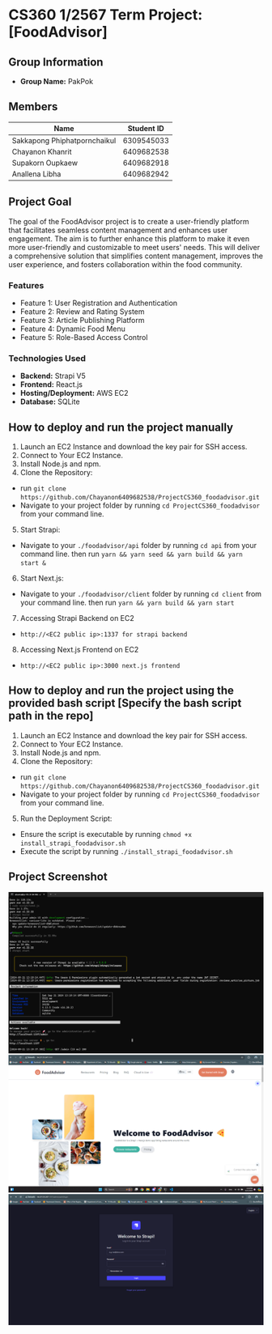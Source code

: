 # CS360 1/2567 Term Project: [FoodAdvisor]
## Group Information
- **Group Name:** PakPok
## Members
| Name                         | Student ID |
|------------------------------|------------|
| Sakkapong Phiphatpornchaikul | 6309545033 |
| Chayanon Khanrit             | 6409682538 |
| Supakorn Oupkaew             | 6409682918 |
| Anallena Libha               | 6409682942 |
## Project Goal
The goal of the FoodAdvisor project is to create a user-friendly platform that facilitates seamless content management and enhances user engagement. The aim is to further enhance this platform to make it even more user-friendly and customizable to meet users' needs. This will deliver a comprehensive solution that simplifies content management, improves the user experience, and fosters collaboration within the food community.
### Features
- Feature 1: User Registration and Authentication
- Feature 2: Review and Rating System
- Feature 3: Article Publishing Platform
- Feature 4: Dynamic Food Menu
- Feature 5: Role-Based Access Control
### Technologies Used
- **Backend:** Strapi V5
- **Frontend:** React.js 
- **Hosting/Deployment:** AWS EC2
- **Database:** SQLite
## How to deploy and run the project manually
1. Launch an EC2 Instance and download the key pair for SSH access.
2. Connect to Your EC2 Instance.
3. Install Node.js and npm.
4. Clone the Repository: 
- run `git clone https://github.com/Chayanon6409682538/ProjectCS360_foodadvisor.git`
- Navigate to your project folder by running `cd ProjectCS360_foodadvisor` from your command line.
5. Start Strapi: 
- Navigate to your `./foodadvisor/api` folder by running `cd api` from your command line.
then run `yarn && yarn seed && yarn build && yarn start &`
6. Start Next.js: 
- Navigate to your `./foodadvisor/client` folder by running `cd client` from your command line.
then run `yarn && yarn build && yarn start`
7. Accessing Strapi Backend on EC2
- `http://<EC2 public ip>:1337 for strapi backend`
8. Accessing Next.js Frontend on EC2
- `http://<EC2 public ip>:3000 next.js frontend`
## How to deploy and run the project using the provided bash script [Specify the bash script path in the repo]
1. Launch an EC2 Instance and download the key pair for SSH access.
2. Connect to Your EC2 Instance.
3. Install Node.js and npm.
4. Clone the Repository: 
- run `git clone https://github.com/Chayanon6409682538/ProjectCS360_foodadvisor.git`
- Navigate to your project folder by running `cd ProjectCS360_foodadvisor` from your command line.
5. Run the Deployment Script:
- Ensure the script is executable by running 
  `chmod +x install_strapi_foodadvisor.sh`
- Execute the script by running 
  `./install_strapi_foodadvisor.sh`
## Project Screenshot
![Project Screenshot](image1.png)
![Project Screenshot](image2.png)
![Project Screenshot](image3.png)